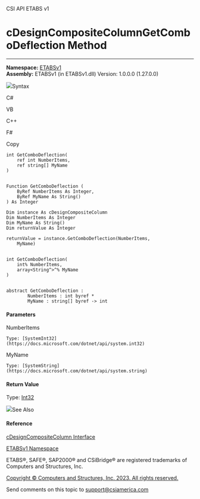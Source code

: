 ﻿

CSI API ETABS v1

# cDesignCompositeColumnGetComboDeflection Method  
  
---  
  
**Namespace:** [ETABSv1](2780f1b8-2033-5289-2298-1cdb2a7508d9.htm)  
**Assembly:** ETABSv1 (in ETABSv1.dll) Version: 1.0.0.0 (1.27.0.0)

![](../icons/SectionExpanded.png)Syntax

C#

VB

C++

F#

Copy

    
    
    int GetComboDeflection(
    	ref int NumberItems,
    	ref string[] MyName
    )
    
    
    Function GetComboDeflection ( 
    	ByRef NumberItems As Integer,
    	ByRef MyName As String()
    ) As Integer
    
    Dim instance As cDesignCompositeColumn
    Dim NumberItems As Integer
    Dim MyName As String()
    Dim returnValue As Integer
    
    returnValue = instance.GetComboDeflection(NumberItems, 
    	MyName)
    
    
    int GetComboDeflection(
    	int% NumberItems, 
    	array<String^>^% MyName
    )
    
    
    abstract GetComboDeflection : 
            NumberItems : int byref * 
            MyName : string[] byref -> int 
    

#### Parameters

NumberItems

    Type: [SystemInt32](https://docs.microsoft.com/dotnet/api/system.int32)  

MyName

    Type: [SystemString](https://docs.microsoft.com/dotnet/api/system.string)  

#### Return Value

Type: [Int32](https://docs.microsoft.com/dotnet/api/system.int32)

![](../icons/SectionExpanded.png)See Also

#### Reference

[cDesignCompositeColumn Interface](5e565810-c33f-2757-e269-ba10feb0414d.htm)

[ETABSv1 Namespace](2780f1b8-2033-5289-2298-1cdb2a7508d9.htm)

ETABS®, SAFE®, SAP2000® and CSiBridge® are registered trademarks of Computers
and Structures, Inc.  

[Copyright © Computers and Structures, Inc. 2023. All rights
reserved.](http://www.csiamerica.com)

Send comments on this topic to
[support@csiamerica.com](mailto:support%40csiamerica.com?Subject=CSI%20API%20ETABS%20v1)

